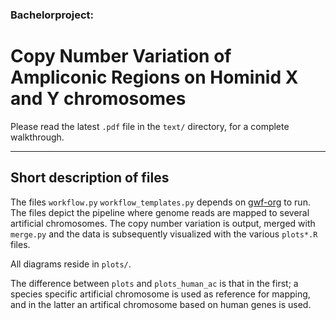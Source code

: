 ### Bachelorproject:
# Copy Number Variation of Ampliconic Regions on Hominid X and Y chromosomes

Please read the latest `.pdf` file in the `text/` directory, for a complete walkthrough.

***
## Short  description of files

The files `workflow.py` `workflow_templates.py` depends on [gwf-org](http://gwf.readthedocs.io/en/latest/index.html) to run. The files depict the pipeline where genome reads are mapped to several artificial chromosomes. The copy number variation is output, merged with `merge.py` and the data is subsequently visualized with the various `plots*.R` files.

All diagrams reside in `plots/`.

The difference between `plots` and `plots_human_ac` is that in the first; a species specific artificial chromosome is used as reference for mapping, and in the latter an artifical chromosome based on human genes is used.


